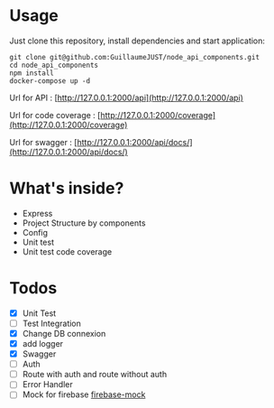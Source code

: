 # Usage

Just clone this repository, install dependencies and start application:

    git clone git@github.com:GuillaumeJUST/node_api_components.git
    cd node_api_components
    npm install
    docker-compose up -d

Url for API : [http://127.0.0.1:2000/api](http://127.0.0.1:2000/api)

Url for code coverage : [http://127.0.0.1:2000/coverage](http://127.0.0.1:2000/coverage)

Url for swagger : [http://127.0.0.1:2000/api/docs/](http://127.0.0.1:2000/api/docs/)

# What's inside?

 - Express
 - Project Structure by components
 - Config
 - Unit test 
 - Unit test code coverage

# Todos

- [x] Unit Test
- [ ] Test Integration
- [x] Change DB connexion
- [x] add logger
- [x] Swagger
- [ ] Auth
- [ ] Route with auth and route without auth
- [ ] Error Handler
- [ ] Mock for firebase [firebase-mock](https://www.npmjs.com/package/firebase-mock)
